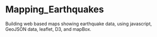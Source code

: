 # Mapping_Earthquakes
Building web based maps showing earthquake data, using javascript, GeoJSON data, leaflet, D3, and mapBox.

